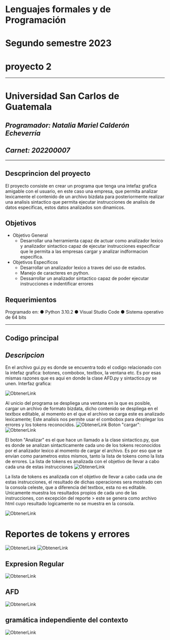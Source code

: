 # Lenguajes formales y de Programación
# Segundo semestre 2023
# proyecto 2 
---
# Universidad San Carlos de Guatemala
## _Programador: Natalia Mariel Calderón Echeverría_
## _Carnet: 202200007_
-----
## Descprincion del proyecto
El proyecto consiste en crear un programa que tenga una intefaz grafica amigable con el usuario, en este caso una empresa, que permita analizar lexicamente el contenido de un archivo bizdata para posteriormente realizar una analisis sintactico que permita ejecutar instrucciones de analisis de datos especificas, estos datos analizados son dinamicos.
## Objetivos
* Objetivo General
    * Desarrollar una herramienta capaz de actuar como analizador lexico y analizador sintactico capaz de ejecutar instrucciones especificar que le permita a las empresas cargar y analizar indformacion especifica.
* Objetivos Específicos
    * Desarrollar un analizador lexico a traves del uso de estados.
    * Manejo de caracteres en python.
    * Dessarrollar un analizador sintactico capaz de poder ejecutar instrucciones e indentificar errores

## Requerimientos 
Programado en:
● Python 3.10.2
● Visual Studio Code
● Sistema operativo de 64 bits

---
## Codigo principal

## _Descripcion_
En el archivo gui.py es donde se encuentra todo el codigo relacionado con la intefaz grafica: botones, combobox, textbox, la ventana etc. Es por esas mismas razones que es aqui en donde la clase AFD.py y sintactico.py se unen. Interfaz grafica:

![ObtenerLink](https://i.ibb.co/JcZ62dv/T.png)

Al unicio del programa se despliega una ventana en la que es posible, cargar un archivo de formato bizdata, dicho contenido se despliega en el textbox editable, al momento en el que el archivo se carga  este es analizado lexicamente; Este analisis nos  permite usar el combobox para desplegar los errores y los tokens reconocidos. 
![ObtenerLink](https://i.ibb.co/0nr3f0G/MENU.png)
Boton "cargar":
![ObtenerLink](https://i.ibb.co/zRFgF90/T1.png)

El boton "Analizar" es el que hace un llamado a la clase sintactico.py, que es donde se analizan sintacticamente cada uno de los tokens reconocidos por el analizador lexico al momento de cargar el archivo. Es por eso que se envian como parametros estos mismos, tanto la lista de tokens como la lista de errores. La lista de tokens es analizada con el objetivo de llevar a cabo cada una de estas instrucciones
![ObtenerLink](https://i.ibb.co/XWk7Yk7/T2.png)

La lista de tokens es analizada con el objetivo de llevar a cabo cada una de estas instrucciones, el resultado de dichas operaciones sera mostrado cen la consola celeste, que a diferencia del textbox, esta no es editable. Unicamente muestra los resultados propios de cada uno de las instrucciones, con excepción del reporte > este se genera como archivo html cuyo resultado logicamente no se muestra en la consola. 

  ![ObtenerLink](https://i.ibb.co/3ms91J2/4.png)
  
  # Reportes de tokens y errores
  ![ObtenerLink](https://i.ibb.co/pKdxYNR/es.png)
  ![ObtenerLink](https://i.ibb.co/S6tQMR6/rt.png)
  
## Expresion Regular
  ![ObtenerLink](https://i.ibb.co/w7Ksk8Q/ER-202200007.png)
## AFD
  ![ObtenerLink](https://i.ibb.co/pPKZMDY/AFD-202200007.jpg)
## gramática independiente del contexto 
  ![ObtenerLink](https://i.ibb.co/L5k9gjy/Tipo2-202200007.jpg)
